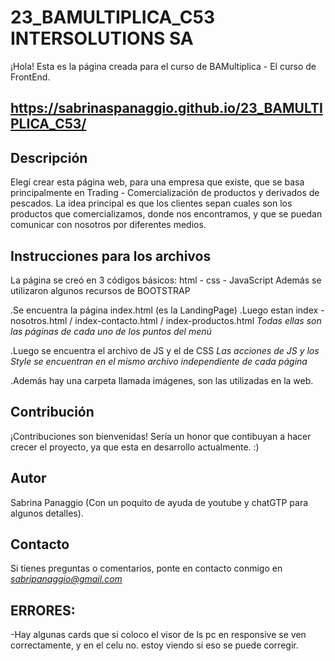 # 23_BAMULTIPLICA_C53  INTERSOLUTIONS SA

¡Hola!
Esta es la página creada para el curso de BAMultiplica - El curso de FrontEnd.
## https://sabrinaspanaggio.github.io/23_BAMULTIPLICA_C53/


## Descripción
Elegí crear esta página web, para una empresa que existe, que se basa principalmente en Trading - Comercialización de productos y derivados de pescados.
La idea principal es que los clientes sepan cuales son los productos que comercializamos, donde nos encontramos, y que se puedan comunicar con nosotros por diferentes medios.

## Instrucciones para los archivos
La página se creó en 3 códigos básicos: html - css - JavaScript
Además se utilizaron algunos recursos de BOOTSTRAP

.Se encuentra la página index.html (es la LandingPage) 
.Luego estan index - nosotros.html / index-contacto.html / index-productos.html
*Todas ellas son las páginas de cada uno de los puntos del menú*

.Luego se encuentra el archivo de JS y el de CSS
*Las acciones de JS y los Style se encuentran en el mismo archivo independiente de cada página*

.Además hay una carpeta llamada imágenes, son las utilizadas en la web.

## Contribución
¡Contribuciones son bienvenidas! Sería un honor que contibuyan a hacer crecer el proyecto, ya que esta en desarrollo actualmente. :)

## Autor
Sabrina Panaggio
(Con un poquito de ayuda de youtube y chatGTP para algunos detalles).

## Contacto
Si tienes preguntas o comentarios, ponte en contacto conmigo en *sabripanaggio@gmail.com* 

## ERRORES:
-Hay algunas cards que si coloco el visor de ls pc en responsive se ven correctamente, y en el celu no. estoy viendo si eso se puede corregir.

